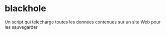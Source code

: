 # blackhole
Un script qui telecharge toutes les données contenues sur un site Web pour les sauvegarder
